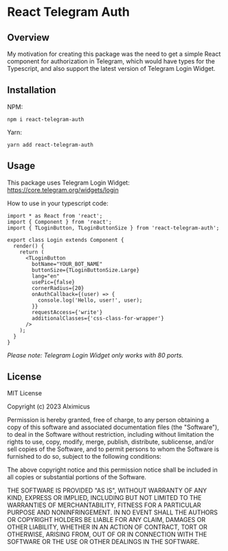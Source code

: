 # React Telegram Auth

## Overview

My motivation for creating this package was the need to get a simple React component for authorization in Telegram, which would have types for the Typescript, and also support the latest version of Telegram Login Widget.

## Installation

NPM:

`npm i react-telegram-auth` 

Yarn:

`yarn add react-telegram-auth`

## Usage

This package uses Telegram Login Widget: https://core.telegram.org/widgets/login

How to use in your typescript code:

```tsx
import * as React from 'react';
import { Component } from 'react';
import { TLoginButton, TLoginButtonSize } from 'react-telegram-auth';

export class Login extends Component {
  render() {
    return (
      <TLoginButton
        botName="YOUR_BOT_NAME"
        buttonSize={TLoginButtonSize.Large}
        lang="en"
        usePic={false}
        cornerRadius={20}
        onAuthCallback={(user) => {
          console.log('Hello, user!', user);
        }}
        requestAccess={'write'}
        additionalClasses={'css-class-for-wrapper'}
      />
    );
  }
}

```

*Please note: Telegram Login Widget only works with 80 ports.*


## License

MIT License

Copyright (c) 2023 Alximicus

Permission is hereby granted, free of charge, to any person obtaining a copy
of this software and associated documentation files (the "Software"), to deal
in the Software without restriction, including without limitation the rights
to use, copy, modify, merge, publish, distribute, sublicense, and/or sell
copies of the Software, and to permit persons to whom the Software is
furnished to do so, subject to the following conditions:

The above copyright notice and this permission notice shall be included in all
copies or substantial portions of the Software.

THE SOFTWARE IS PROVIDED "AS IS", WITHOUT WARRANTY OF ANY KIND, EXPRESS OR
IMPLIED, INCLUDING BUT NOT LIMITED TO THE WARRANTIES OF MERCHANTABILITY,
FITNESS FOR A PARTICULAR PURPOSE AND NONINFRINGEMENT. IN NO EVENT SHALL THE
AUTHORS OR COPYRIGHT HOLDERS BE LIABLE FOR ANY CLAIM, DAMAGES OR OTHER
LIABILITY, WHETHER IN AN ACTION OF CONTRACT, TORT OR OTHERWISE, ARISING FROM,
OUT OF OR IN CONNECTION WITH THE SOFTWARE OR THE USE OR OTHER DEALINGS IN THE
SOFTWARE.
